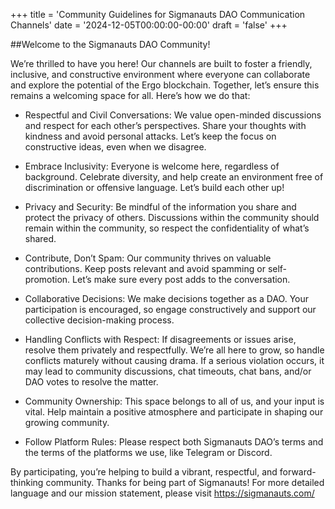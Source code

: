 +++
title = 'Community Guidelines for Sigmanauts DAO Communication Channels'
date = '2024-12-05T00:00:00-00:00'
draft = 'false'
+++

##Welcome to the Sigmanauts DAO Community!

We’re thrilled to have you here! Our channels are built to foster a friendly, inclusive, and constructive environment where everyone can collaborate and explore the potential of the Ergo blockchain. Together, let’s ensure this remains a welcoming space for all. Here’s how we do that:

- Respectful and Civil Conversations: We value open-minded discussions and respect for each other’s perspectives. Share your thoughts with kindness and avoid personal attacks. Let’s keep the focus on constructive ideas, even when we disagree.

- Embrace Inclusivity: Everyone is welcome here, regardless of background. Celebrate diversity, and help create an environment free of discrimination or offensive language. Let’s build each other up!

- Privacy and Security: Be mindful of the information you share and protect the privacy of others. Discussions within the community should remain within the community, so respect the confidentiality of what’s shared.

- Contribute, Don’t Spam: Our community thrives on valuable contributions. Keep posts relevant and avoid spamming or self-promotion. Let’s make sure every post adds to the conversation.

- Collaborative Decisions: We make decisions together as a DAO. Your participation is encouraged, so engage constructively and support our collective decision-making process.

- Handling Conflicts with Respect: If disagreements or issues arise, resolve them privately and respectfully. We’re all here to grow, so handle conflicts maturely without causing drama. If a serious violation occurs, it may lead to community discussions, chat timeouts, chat bans, and/or DAO votes to resolve the matter.

- Community Ownership: This space belongs to all of us, and your input is vital. Help maintain a positive atmosphere and participate in shaping our growing community.

- Follow Platform Rules: Please respect both Sigmanauts DAO’s terms and the terms of the platforms we use, like Telegram or Discord.

By participating, you’re helping to build a vibrant, respectful, and forward-thinking community. Thanks for being part of Sigmanauts! For more detailed language and our mission statement, please visit https://sigmanauts.com/
